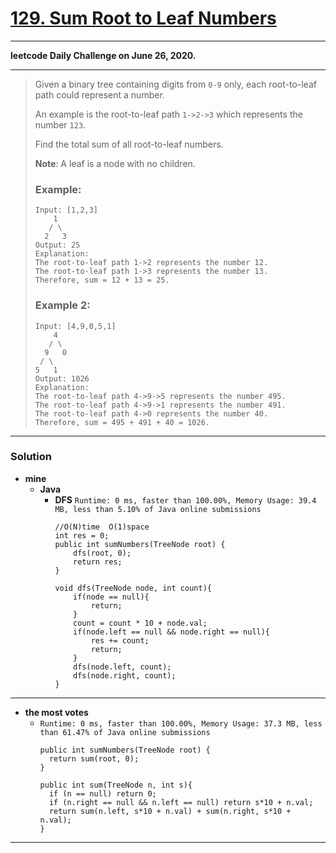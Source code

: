 # [129. Sum Root to Leaf Numbers](https://leetcode.com/problems/sum-root-to-leaf-numbers/)

---

**leetcode Daily Challenge on June 26, 2020.**

---

> Given a binary tree containing digits from `0-9` only, each root-to-leaf path could represent a number.
>
> An example is the root-to-leaf path `1->2->3` which represents the number `123`.
>
> Find the total sum of all root-to-leaf numbers.
>
> **Note**: A leaf is a node with no children.
>
> ### Example:
> ```
> Input: [1,2,3]
>     1
>    / \
>   2   3
> Output: 25
> Explanation:
> The root-to-leaf path 1->2 represents the number 12.
> The root-to-leaf path 1->3 represents the number 13.
> Therefore, sum = 12 + 13 = 25.
> ```
>
> ### Example 2:
> ```
> Input: [4,9,0,5,1]
>     4
>    / \
>   9   0
>  / \
> 5   1
> Output: 1026
> Explanation:
> The root-to-leaf path 4->9->5 represents the number 495.
> The root-to-leaf path 4->9->1 represents the number 491.
> The root-to-leaf path 4->0 represents the number 40.
> Therefore, sum = 495 + 491 + 40 = 1026.
> ```

---


### Solution
* **mine**
  * **Java**
    * **DFS** `Runtime: 0 ms, faster than 100.00%, Memory Usage: 39.4 MB, less than 5.10% of Java online submissions`
      ```
      //O(N)time  O(1)space
      int res = 0;
      public int sumNumbers(TreeNode root) {
          dfs(root, 0);
          return res;
      }

      void dfs(TreeNode node, int count){
          if(node == null){
              return;
          }
          count = count * 10 + node.val;
          if(node.left == null && node.right == null){
              res += count;
              return;
          }
          dfs(node.left, count);
          dfs(node.right, count);
      }
      ```
  
  
---

* **the most votes**
  * `Runtime: 0 ms, faster than 100.00%, Memory Usage: 37.3 MB, less than 61.47% of Java online submissions`
    ```
    public int sumNumbers(TreeNode root) {
      return sum(root, 0);
    }

    public int sum(TreeNode n, int s){
      if (n == null) return 0;
      if (n.right == null && n.left == null) return s*10 + n.val;
      return sum(n.left, s*10 + n.val) + sum(n.right, s*10 + n.val);
    }
    ```

---
